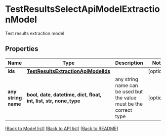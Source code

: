 # TestResultsSelectApiModelExtractionModel

Test results extraction model

## Properties
Name | Type | Description | Notes
------------ | ------------- | ------------- | -------------
**ids** | [**TestResultsExtractionApiModelIds**](TestResultsExtractionApiModelIds.md) |  | [optional] 
**any string name** | **bool, date, datetime, dict, float, int, list, str, none_type** | any string name can be used but the value must be the correct type | [optional]

[[Back to Model list]](../README.md#documentation-for-models) [[Back to API list]](../README.md#documentation-for-api-endpoints) [[Back to README]](../README.md)


